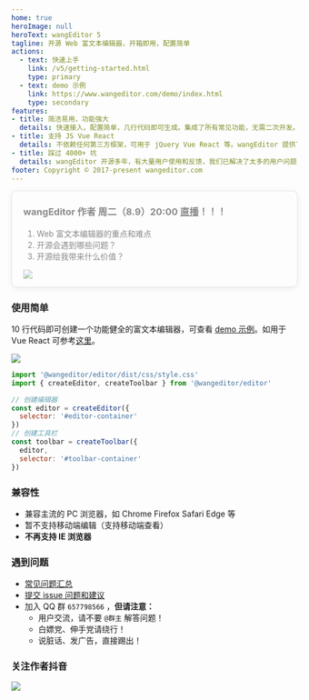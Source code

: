 ```yaml
---
home: true
heroImage: null
heroText: wangEditor 5
tagline: 开源 Web 富文本编辑器，开箱即用，配置简单
actions:
  - text: 快速上手
    link: /v5/getting-started.html
    type: primary
  - text: demo 示例
    link: https://www.wangeditor.com/demo/index.html
    type: secondary
features:
- title: 简洁易用，功能强大
  details: 快速接入，配置简单，几行代码即可生成。集成了所有常见功能，无需二次开发。在 Vue React 也可以快速接入。
- title: 支持 JS Vue React
  details: 不依赖任何第三方框架，可用于 jQuery Vue React 等。wangEditor 提供了官方的 Vue React 组件。
- title: 踩过 4000+ 坑
  details: wangEditor 开源多年，有大量用户使用和反馈，我们已解决了太多的用户问题（详见 github issues）。
footer: Copyright © 2017-present wangeditor.com
---
```


<div
  style="opacity: 0.5; transition: opacity 0.5s; border: 1px solid #ccc; padding: 0 20px; border-radius: 10px; box-shadow: 0 2px 10px #0000001f;"
  onmouseover="this.style.opacity = '1.0';"
  onmouseout="this.style.opacity = '0.5';"
>

### wangEditor 作者 周二（8.9）20:00 [直播](http://www.imooc.com/onlive/357qxf75nz629)！！！

1. Web 富文本编辑器的重点和难点
2. 开源会遇到哪些问题？
3. 开源给我带来什么价值？

[![](/image/add/imooc-live-8.9.png "")](http://www.imooc.com/onlive/357qxf75nz629)

</div>

### 使用简单

10 行代码即可创建一个功能健全的富文本编辑器，可查看 [demo 示例](https://www.wangeditor.com/demo/index.html)。如用于 Vue React 可参考[这里](/v5/for-frame.html)。

![](/image/editor.png)

```js
import '@wangeditor/editor/dist/css/style.css'
import { createEditor, createToolbar } from '@wangeditor/editor'

// 创建编辑器
const editor = createEditor({
  selector: '#editor-container'
})
// 创建工具栏
const toolbar = createToolbar({
  editor,
  selector: '#toolbar-container'
})
```

### 兼容性

- 兼容主流的 PC 浏览器，如 Chrome Firefox Safari Edge 等
- 暂不支持移动端编辑（支持移动端查看）
- **不再支持 IE 浏览器**

### 遇到问题

- [常见问题汇总](https://github.com/wangeditor-team/wangEditor/issues/4524)
- [提交 issue 问题和建议](https://github.com/wangeditor-team/wangEditor/issues)
- 加入 QQ 群 `657798566` ，**但请注意：**
  - 用户交流，请不要 `@群主` 解答问题！
  - 白嫖党、伸手党请绕行！
  - 说脏话、发广告，直接踢出！

### 关注作者抖音

![](/image/douyin.jpeg)

